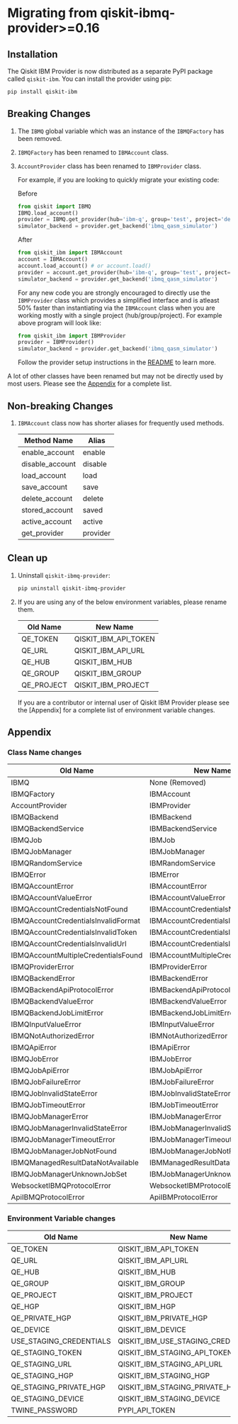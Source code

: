 # Migrating from qiskit-ibmq-provider>=0.16

## Installation
The Qiskit IBM Provider is now distributed as a separate PyPI package called `qiskit-ibm`. You can install the provider using pip:

```bash
pip install qiskit-ibm
```

## Breaking Changes
1. The `IBMQ` global variable which was an instance of the `IBMQFactory` has been removed.
2. `IBMQFactory` has been renamed to `IBMAccount` class.
3. `AccountProvider` class has been renamed to `IBMProvider` class.

    For example, if you are looking to quickly migrate your existing code:

    Before
    ```python
    from qiskit import IBMQ
    IBMQ.load_account()
    provider = IBMQ.get_provider(hub='ibm-q', group='test', project='default')
    simulator_backend = provider.get_backend('ibmq_qasm_simulator')
    ```
    After
    ```python
    from qiskit_ibm import IBMAccount
    account = IBMAccount()
    account.load_account() # or account.load()
    provider = account.get_provider(hub='ibm-q', group='test', project='default') # or account.provider(...)
    simulator_backend = provider.get_backend('ibmq_qasm_simulator')
    ```

    For any new code you are strongly encouraged to directly use the `IBMProvider` class which provides a simplified interface and is atleast 50% faster than instantiating via the `IBMAccount` class when you are working mostly with a single project (hub/group/project). For example above program will look like:
    ```python
    from qiskit_ibm import IBMProvider
    provider = IBMProvider()
    simulator_backend = provider.get_backend('ibmq_qasm_simulator')
    ```
    Follow the provider setup instructions in the [README] to learn more.

A lot of other classes have been renamed but may not be directly used by most users. Please see the [Appendix](#class-name-changes) for a complete list.

## Non-breaking Changes

1. `IBMAccount` class now has shorter aliases for frequently used methods.

    | Method Name  | Alias |
    | ------------- | ------------- |
    | enable_account | enable |
    | disable_account | disable |
    | load_account | load |
    | save_account | save |
    | delete_account | delete |
    | stored_account | saved |
    | active_account | active |
    | get_provider | provider |


## Clean up
1. Uninstall `qiskit-ibmq-provider`:

    ```bash
    pip uninstall qiskit-ibmq-provider
    ```
2. If you are using any of the below environment variables, please rename them.

    | Old Name  | New Name |
    | ------------- | ------------- |
    | QE_TOKEN | QISKIT_IBM_API_TOKEN |
    | QE_URL | QISKIT_IBM_API_URL |
    | QE_HUB | QISKIT_IBM_HUB |
    | QE_GROUP | QISKIT_IBM_GROUP |
    | QE_PROJECT | QISKIT_IBM_PROJECT |

    If you are a contributor or internal user of Qiskit IBM Provider please see the [Appendix] for a complete list of environment variable changes.

[README]: https://github.com/Qiskit-Partners/qiskit-ibm/blob/main/README.md

## Appendix
### Class Name changes

| Old Name  | New Name |
| ------------- | ------------- |
| IBMQ  | None (Removed)  |
| IBMQFactory  | IBMAccount |
| AccountProvider  | IBMProvider |
| IBMQBackend  | IBMBackend |
| IBMQBackendService  | IBMBackendService |
| IBMQJob  | IBMJob |
| IBMQJobManager  | IBMJobManager |
| IBMQRandomService  | IBMRandomService |
| IBMQError | IBMError |
| IBMQAccountError | IBMAccountError |
| IBMQAccountValueError | IBMAccountValueError |
| IBMQAccountCredentialsNotFound | IBMAccountCredentialsNotFound |
| IBMQAccountCredentialsInvalidFormat | IBMAccountCredentialsInvalidFormat |
| IBMQAccountCredentialsInvalidToken | IBMAccountCredentialsInvalidToken |
| IBMQAccountCredentialsInvalidUrl | IBMAccountCredentialsInvalidUrl |
| IBMQAccountMultipleCredentialsFound | IBMAccountMultipleCredentialsFound |
| IBMQProviderError | IBMProviderError |
| IBMQBackendError | IBMBackendError |
| IBMQBackendApiProtocolError | IBMBackendApiProtocolError |
| IBMQBackendValueError | IBMBackendValueError |
| IBMQBackendJobLimitError | IBMBackendJobLimitError |
| IBMQInputValueError | IBMInputValueError |
| IBMQNotAuthorizedError | IBMNotAuthorizedError |
| IBMQApiError | IBMApiError |
| IBMQJobError | IBMJobError |
| IBMQJobApiError | IBMJobApiError |
| IBMQJobFailureError | IBMJobFailureError |
| IBMQJobInvalidStateError | IBMJobInvalidStateError |
| IBMQJobTimeoutError | IBMJobTimeoutError |
| IBMQJobManagerError | IBMJobManagerError |
| IBMQJobManagerInvalidStateError | IBMJobManagerInvalidStateError |
| IBMQJobManagerTimeoutError | IBMJobManagerTimeoutError |
| IBMQJobManagerJobNotFound | IBMJobManagerJobNotFound |
| IBMQManagedResultDataNotAvailable | IBMManagedResultDataNotAvailable |
| IBMQJobManagerUnknownJobSet | IBMJobManagerUnknownJobSet |
| WebsocketIBMQProtocolError | WebsocketIBMProtocolError |
| ApiIBMQProtocolError | ApiIBMProtocolError |

### Environment Variable changes

| Old Name  | New Name |
| ------------- | ------------- |
| QE_TOKEN | QISKIT_IBM_API_TOKEN |
| QE_URL | QISKIT_IBM_API_URL |
| QE_HUB | QISKIT_IBM_HUB |
| QE_GROUP | QISKIT_IBM_GROUP |
| QE_PROJECT | QISKIT_IBM_PROJECT |
| QE_HGP | QISKIT_IBM_HGP |
| QE_PRIVATE_HGP | QISKIT_IBM_PRIVATE_HGP |
| QE_DEVICE | QISKIT_IBM_DEVICE |
| USE_STAGING_CREDENTIALS | QISKIT_IBM_USE_STAGING_CREDENTIALS |
| QE_STAGING_TOKEN | QISKIT_IBM_STAGING_API_TOKEN |
| QE_STAGING_URL | QISKIT_IBM_STAGING_API_URL |
| QE_STAGING_HGP | QISKIT_IBM_STAGING_HGP |
| QE_STAGING_PRIVATE_HGP | QISKIT_IBM_STAGING_PRIVATE_HGP |
| QE_STAGING_DEVICE | QISKIT_IBM_STAGING_DEVICE |
| TWINE_PASSWORD | PYPI_API_TOKEN |
